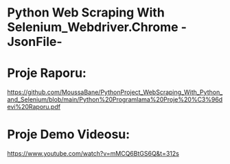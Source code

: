 # Python Web Scraping With Selenium_Webdriver.Chrome -JsonFile-

  # Proje Raporu: 
   
   https://github.com/MoussaBane/PythonProject_WebScraping_With_Python_and_Selenium/blob/main/Python%20Programlama%20Proje%20%C3%96devi%20Raporu.pdf

  # Proje Demo Videosu: 
   
   https://www.youtube.com/watch?v=mMCQ6BtGS6Q&t=312s
